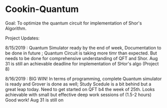 # Cookin-Quantum

Goal: To optimize the quantum circuit for implementation of Shor's Algorithm.

Project Updates: 

8/15/2019 : Quantum Simulator ready by the end of week, Documentation to be done in future ; Quantum Circuit is taking more timr than expected. But needs to be done for comprehensive understanding of QFT and Shor. Aug 31 is still an achievable deadline for implementation of SHor's algo (Project 8)


8/16/2019 : BIG WIN! In terms of programming, complete Quantum simulator is ready and Grover is done as well; Study Scedule is a bit behind but a great leap today. Need to get started on QFT b4 the week of 25th. Looks achievable with small but effective deep work sessions of (1.5-2 hours) Good work! Aug 31 is still on
